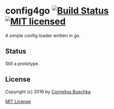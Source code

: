 # config4go [![Build Status](https://travis-ci.org/cbuschka/config4go.svg)](https://travis-ci.org/cbuschka/config4go) [![MIT licensed](https://img.shields.io/badge/license-MIT-blue.svg)](https://raw.githubusercontent.com/hyperium/hyper/master/LICENSE)

A simple config loader written in go.

## Status

Still a prototype.

## License

Copyright (c) 2016 by [Cornelius Buschka](https://github.com/cbuschka).

[MIT License](LICENSE)
